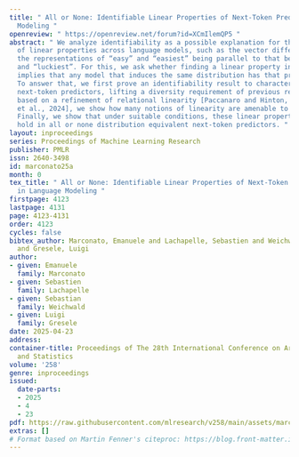 ```yaml
---
title: " All or None: Identifiable Linear Properties of Next-Token Predictors in Language
  Modeling "
openreview: " https://openreview.net/forum?id=XCmIlemQP5 "
abstract: " We analyze identifiability as a possible explanation for the ubiquity
  of linear properties across language models, such as the vector difference between
  the representations of “easy” and “easiest” being parallel to that between “lucky”
  and “luckiest”. For this, we ask whether finding a linear property in one model
  implies that any model that induces the same distribution has that property, too.
  To answer that, we first prove an identifiability result to characterize distribution-equivalent
  next-token predictors, lifting a diversity requirement of previous results. Second,
  based on a refinement of relational linearity [Paccanaro and Hinton, 2001; Hernandez
  et al., 2024], we show how many notions of linearity are amenable to our analysis.
  Finally, we show that under suitable conditions, these linear properties either
  hold in all or none distribution equivalent next-token predictors. "
layout: inproceedings
series: Proceedings of Machine Learning Research
publisher: PMLR
issn: 2640-3498
id: marconato25a
month: 0
tex_title: " All or None: Identifiable Linear Properties of Next-Token Predictors
  in Language Modeling "
firstpage: 4123
lastpage: 4131
page: 4123-4131
order: 4123
cycles: false
bibtex_author: Marconato, Emanuele and Lachapelle, Sebastien and Weichwald, Sebastian
  and Gresele, Luigi
author:
- given: Emanuele
  family: Marconato
- given: Sebastien
  family: Lachapelle
- given: Sebastian
  family: Weichwald
- given: Luigi
  family: Gresele
date: 2025-04-23
address:
container-title: Proceedings of The 28th International Conference on Artificial Intelligence
  and Statistics
volume: '258'
genre: inproceedings
issued:
  date-parts:
  - 2025
  - 4
  - 23
pdf: https://raw.githubusercontent.com/mlresearch/v258/main/assets/marconato25a/marconato25a.pdf
extras: []
# Format based on Martin Fenner's citeproc: https://blog.front-matter.io/posts/citeproc-yaml-for-bibliographies/
---
```

